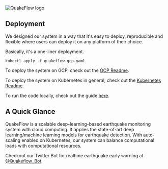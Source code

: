 ![QuakeFlow logo](https://github.com/wayneweiqiang/QuakeFlow/blob/master/kafka-spark/quakeflow%20logo%20design%202.jpg)

## Deployment

We designed our system in a way that it's easy to deploy, reproducible and flexible where users can deploy it on any platform of their choice.

Basically, it's a one-liner deployment.

```
kubectl apply -f quakeflow-gcp.yaml 
```

To deploy the system on GCP, check out the [GCP Readme](gcp_readme.md).

To deploy the system on Kubernetes in general, check out the [Kubernetes Readme](k8s_readme.md).

To run the code locally, check out the guide [here](kafka-spark).

## A Quick Glance

QuakeFlow is a scalable deep-learning-based earthquake monitoring system with cloud computing. It applies the state-of-art deep learning/machine learning models for earthquake detection. With auto-scaling enabled on Kubernetes, our system can balance computational loads with computational resources. 

Checkout our Twitter Bot for realtime earthquake early warning at [@Quakeflow_Bot](https://twitter.com/QuakeFlow_bot).

